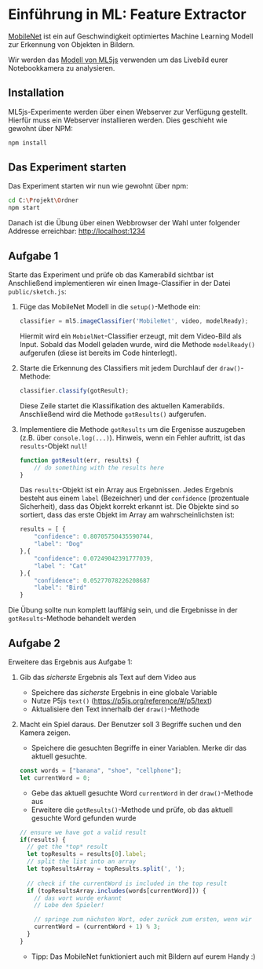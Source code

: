 # Einführung in ML: Feature Extractor

[MobileNet](https://github.com/tensorflow/tfjs-models/tree/master/mobilenet) ist
ein auf Geschwindigkeit optimiertes Machine Learning Modell zur Erkennung von Objekten in Bildern.

Wir werden das [Modell von ML5js](https://learn.ml5js.org/docs/#/reference/image-classifier) verwenden um das Livebild eurer Notebookkamera zu analysieren.

## Installation

ML5js-Experimente werden über einen Webserver zur Verfügung gestellt.
Hierfür muss ein Webserver installieren werden. Dies geschieht wie gewohnt über NPM:

```bash
npm install
```

## Das Experiment starten

Das Experiment starten wir nun wie gewohnt über npm:

```bash
cd C:\Projekt\Ordner
npm start
```

Danach ist die Übung über einen Webbrowser der Wahl unter folgender Addresse erreichbar:
[http://localhost:1234](http://localhost:1234)

## Aufgabe 1

Starte das Experiment und prüfe ob das Kamerabild sichtbar ist
Anschließend implementieren wir einen Image-Classifier in der  Datei `public/sketch.js`:

1. Füge das MobileNet Modell in die `setup()`-Methode ein:

    ```javascript
    classifier = ml5.imageClassifier('MobileNet', video, modelReady);
    ```

    Hiermit wird ein `MobielNet`-Classifier erzeugt, mit dem Video-Bild als Input. Sobald das Modell geladen wurde, wird die Methode `modelReady()` aufgerufen (diese ist bereits im Code hinterlegt).

2. Starte die Erkennung des Classifiers mit jedem Durchlauf der `draw()`-Methode:

    ```javascript
    classifier.classify(gotResult);
    ```

    Diese Zeile startet die Klassifikation des aktuellen Kamerabilds. Anschließend wird die Methode `gotResults()` aufgerufen.

3. Implementiere die Methode `gotResults` um die Ergenisse auszugeben (z.B. über `console.log(...)`). Hinweis, wenn ein Fehler auftritt, ist das `results`-Objekt `null`!

    ```javascript
    function gotResult(err, results) {
        // do something with the results here
    }
    ```

    Das `results`-Objekt ist ein Array aus Ergebnissen. Jedes Ergebnis besteht aus einem `label` (Bezeichner) und der `confidence` (prozentuale Sicherheit), dass das Objekt korrekt erkannt ist. Die Objekte sind so sortiert, dass das erste Objekt im Array am wahrscheinlichsten ist:

    ```javascript
    results = [ {
        "confidence": 0.80705750435590744,
        "label": "Dog"
    },{
        "confidence": 0.07249042391777039,
        "label ": "Cat"
    },{
        "confidence": 0.05277078226208687
        "label": "Bird"
    }
    ```

Die Übung sollte nun komplett lauffähig sein, und die Ergebnisse in der `gotResults`-Methode behandelt werden

## Aufgabe 2

Erweitere das Ergebnis aus Aufgabe 1:

1. Gib das *sicherste* Ergebnis als Text auf dem Video aus
    * Speichere das *sicherste* Ergebnis in eine globale Variable
    * Nutze P5js `text()` (https://p5js.org/reference/#/p5/text)
    * Aktualisiere den Text innerhalb der `draw()`-Methode

2. Macht ein Spiel daraus. Der Benutzer soll 3 Begriffe suchen und den Kamera zeigen.
    * Speichere die gesuchten Begriffe in einer Variablen. Merke dir das aktuell gesuchte.

    ```javascript
    const words = ["banana", "shoe", "cellphone"];
    let currentWord = 0;
    ```

    * Gebe das aktuell gesuchte Word `currentWord` in der `draw()`-Methode aus
    * Erweitere die `gotResults()`-Methode und prüfe, ob das aktuell gesuchte Word gefunden wurde

    ```javascript
    // ensure we have got a valid result
    if(results) {
      // get the *top* result
      let topResults = results[0].label;
      // split the list into an array
      let topResultsArray = topResults.split(', ');
      
      // check if the currentWord is included in the top result
      if (topResultsArray.includes(words[currentWord])) {
        // das wort wurde erkannt
        // Lobe den Spieler!

        // springe zum nächsten Wort, oder zurück zum ersten, wenn wir durch sind
        currentWord = (currentWord + 1) % 3;
      }
    }
    ```

    * Tipp: Das MobileNet funktioniert auch mit Bildern auf eurem Handy :)
